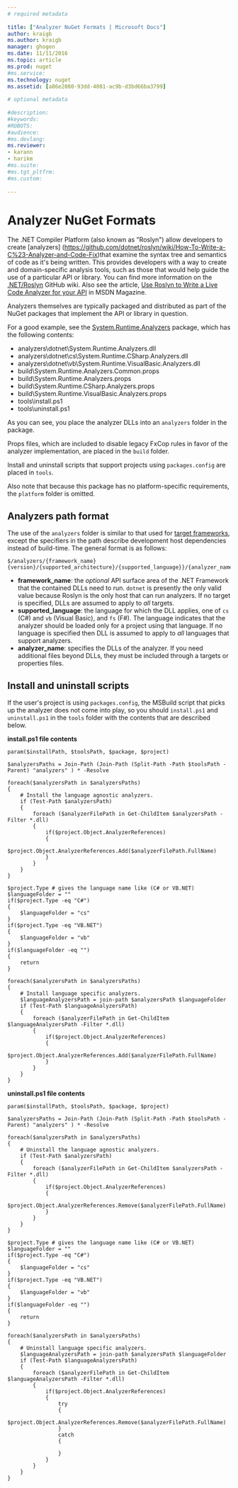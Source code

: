 ```yaml
--- 
# required metadata 
 
title: ["Analyzer NuGet Formats | Microsoft Docs"] 
author: kraigb 
ms.author: kraigb 
manager: ghogen 
ms.date: 11/11/2016 
ms.topic: article 
ms.prod: nuget 
#ms.service: 
ms.technology: nuget 
ms.assetid: [a86e2080-93dd-4081-ac9b-d3bd66ba3799] 
 
# optional metadata 
 
#description: 
#keywords: 
#ROBOTS: 
#audience: 
#ms.devlang: 
ms.reviewer:  
- karann 
- harikm 
#ms.suite:  
#ms.tgt_pltfrm: 
#ms.custom: 
 
--- 
```


# Analyzer NuGet Formats 

The .NET Compiler Platform (also known as "Roslyn") allow developers to create [analyzers] (https://github.com/dotnet/roslyn/wiki/How-To-Write-a-C%23-Analyzer-and-Code-Fix)that examine the syntax tree and semantics of code as it's being written. This provides developers with a way to create and domain-specific analysis tools, such as those that would help guide the use of a particular API or library. You can find more information on the [.NET/Roslyn](https://github.com/dotnet/roslyn/wiki) GitHub wiki. Also see the article, [Use Roslyn to Write a Live Code Analyzer for your API](https://msdn.microsoft.com/magazine/dn879356.aspx) in MSDN Magazine.

Analyzers themselves are typically packaged and distributed as part of the NuGet packages that implement the API or library in question.

For a good example, see the [System.Runtime.Analyzers](https://www.nuget.org/packages/System.Runtime.Analyzers) package, which has the following contents:

- analyzers\dotnet\System.Runtime.Analyzers.dll 
- analyzers\dotnet\cs\System.Runtime.CSharp.Analyzers.dll 
- analyzers\dotnet\vb\System.Runtime.VisualBasic.Analyzers.dll
- build\System.Runtime.Analyzers.Common.props
- build\System.Runtime.Analyzers.props
- build\System.Runtime.CSharp.Analyzers.props
- build\System.Runtime.VisualBasic.Analyzers.props
- tools\install.ps1
- tools\uninstall.ps1

As you can see, you place the analyzer DLLs into an `analyzers` folder in the package.

Props files, which are included to disable legacy FxCop rules in favor of the analyzer implementation, are placed in the `build` folder.

Install and uninstall scripts that support projects using `packages.config` are placed in `tools`.

Also note that because this package has no platform-specific requirements, the `platform` folder is omitted.  


## Analyzers path format 

The use of the `analyzers` folder is similar to that used for [target frameworks](/create-packages/supporting-multiple-target-frameworks), except the specifiers in the path describe development host dependencies instead of build-time. The general format is as follows:

	$/analyzers/{framework_name}{version}/{supported_architecture}/{supported_language}}/{analyzer_name}.dll

- **framework_name**: the *optional* API surface area of the .NET Framework that the contained DLLs need to run. `dotnet` is presently the only valid value because Roslyn is the only host that can run analyzers. If no target is specified, DLLs are assumed to apply to *all* targets.  
- **supported_language**: the language for which the DLL applies, one of `cs` (C#) and `vb` (Visual Basic), and `fs` (F#). The language indicates that the analyzer should be loaded only for a project using that language. If no language is specified then DLL is assumed to apply to *all* languages that support analyzers.
- **analyzer_name**: specifies the DLLs of the analyzer. If you need additional files beyond DLLs, they must be included through a targets or properties files.


## Install and uninstall scripts

If the user's project is using `packages.config`, the MSBuild script that picks up the analyzer does not come into play, so you should `install.ps1` and `uninstall.ps1` in the `tools` folder with the contents that are described below.

**install.ps1 file contents**

	param($installPath, $toolsPath, $package, $project)

	$analyzersPaths = Join-Path (Join-Path (Split-Path -Path $toolsPath -Parent) "analyzers" ) * -Resolve

	foreach($analyzersPath in $analyzersPaths)
	{
		# Install the language agnostic analyzers.
		if (Test-Path $analyzersPath)
		{
			foreach ($analyzerFilePath in Get-ChildItem $analyzersPath -Filter *.dll)
			{
				if($project.Object.AnalyzerReferences)
				{
					$project.Object.AnalyzerReferences.Add($analyzerFilePath.FullName)
				}
			}
		}
	}

	$project.Type # gives the language name like (C# or VB.NET)
	$languageFolder = ""
	if($project.Type -eq "C#")
	{
		$languageFolder = "cs"
	}
	if($project.Type -eq "VB.NET")
	{
		$languageFolder = "vb"
	}
	if($languageFolder -eq "")
	{
		return
	}

	foreach($analyzersPath in $analyzersPaths)
	{
		# Install language specific analyzers.
		$languageAnalyzersPath = join-path $analyzersPath $languageFolder
		if (Test-Path $languageAnalyzersPath)
		{
			foreach ($analyzerFilePath in Get-ChildItem $languageAnalyzersPath -Filter *.dll)
			{
				if($project.Object.AnalyzerReferences)
				{
					$project.Object.AnalyzerReferences.Add($analyzerFilePath.FullName)
				}
			}
		}
	}


**uninstall.ps1 file contents**

    param($installPath, $toolsPath, $package, $project)

    $analyzersPaths = Join-Path (Join-Path (Split-Path -Path $toolsPath -Parent) "analyzers" ) * -Resolve

    foreach($analyzersPath in $analyzersPaths)
    {
        # Uninstall the language agnostic analyzers.
        if (Test-Path $analyzersPath)
        {
            foreach ($analyzerFilePath in Get-ChildItem $analyzersPath -Filter *.dll)
            {
                if($project.Object.AnalyzerReferences)
                {
                    $project.Object.AnalyzerReferences.Remove($analyzerFilePath.FullName)
                }
            }
        }
    }

    $project.Type # gives the language name like (C# or VB.NET)
    $languageFolder = ""
    if($project.Type -eq "C#")
    {
        $languageFolder = "cs"
    }
    if($project.Type -eq "VB.NET")
    {
        $languageFolder = "vb"
    }
    if($languageFolder -eq "")
    {
        return
    }

    foreach($analyzersPath in $analyzersPaths)
    {
        # Uninstall language specific analyzers.
        $languageAnalyzersPath = join-path $analyzersPath $languageFolder
        if (Test-Path $languageAnalyzersPath)
        {
            foreach ($analyzerFilePath in Get-ChildItem $languageAnalyzersPath -Filter *.dll)
            {
                if($project.Object.AnalyzerReferences)
                {
                    try
                    {
                        $project.Object.AnalyzerReferences.Remove($analyzerFilePath.FullName)
                    }
                    catch
                    {

                    }
                }
            }
        }
    }
